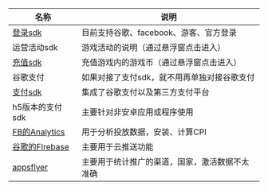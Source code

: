 | 名称                        | 说明                                           |
| --------------------------- | ---------------------------------------------- |
| [登录sdk](/haiyou_login)    | 目前支持谷歌、facebook、游客、官方登录         |
| 运营活动sdk                 | 游戏活动的说明（通过悬浮窗点击进入）           |
| [充值sdk](/haiyou_topup)    | 充值游戏内的游戏币（通过悬浮窗点击进入）       |
| 谷歌支付                    | 如果对接了支付sdk，就不用再单独对接谷歌支付    |
| [支付sdk](/haiyou_pay)      | 集成了谷歌支付以及第三方支付平台               |
| h5版本的支付sdk             | 主要针对非安卓应用或程序使用                   |
| [FB的Analytics](/analytics) | 用于分析投放数据，安装、计算CPI                |
| [谷歌的FIrebase](/firebase) | 主要用于云推送功能                             |
| [appsflyer](/appsfly)       | 主要用于统计推广的渠道，国家，激活数据不太准确 |

